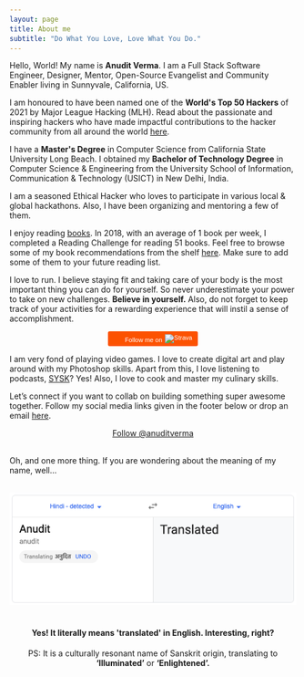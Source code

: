 ```yaml
---
layout: page
title: About me
subtitle: "Do What You Love, Love What You Do."
---
```


<div id="aboutme-section">

<p class="about-text">
<span class="fa fa-briefcase about-icon"></span>
Hello, World! My name is <strong>Anudit Verma</strong>. I am a Full Stack Software Engineer, Designer, Mentor, Open-Source Evangelist and Community Enabler living in Sunnyvale, California, US.
</p>

<p class="about-text">
<span class="fa fa-award about-icon"></span>
I am honoured to have been named one of the <strong>World's Top 50 Hackers</strong> of 2021 by Major League Hacking (MLH). Read about the passionate and inspiring hackers who have made impactful contributions to the hacker community from all around the world <a target="_blank" href="https://top.mlh.io/2021">here</a>.
</p>

<p class="about-text">
<span class="fa fa-graduation-cap about-icon"></span>
I have a <strong>Master's Degree</strong> in Computer Science from California State University Long Beach. I obtained my <strong>Bachelor of Technology Degree</strong> in Computer Science & Engineering from the University School of Information, Communication & Technology (USICT) in New Delhi, India.
</p>

<p class="about-text">
<span class="fa fa-code about-icon"></span>
I am a seasoned Ethical Hacker who loves to participate in various local & global hackathons. Also, I have been organizing and mentoring a few of them.
</p>

<p class="about-text">
<span class="fa fa-book about-icon"></span>
I enjoy reading <a target="_blank" href="https://www.anudit.in/books/">books</a>. In 2018, with an average of 1 book per week, I completed a Reading Challenge for reading 51 books. Feel free to browse some of my book recommendations from the shelf <a target="_blank" href="https://www.goodreads.com/user/year_in_books/2018/82771249">here</a>. Make sure to add some of them to your future reading list.
</p>

<p class="about-text">
<span class="fa fa-running about-icon"></span>
I love to run. I believe staying fit and taking care of your body is the most important thing you can do for yourself. So never underestimate your power to take on new challenges. <strong>Believe in yourself.</strong> Also, do not forget to keep track of your activities for a rewarding experience that will instil a sense of accomplishment.
<center><a style="display:inline-block;background-color:#FC5200;color:#fff;padding:5px 10px 5px 30px;font-size:11px;font-family:Helvetica, Arial, sans-serif;white-space:nowrap;text-decoration:none;background-repeat:no-repeat;background-position:10px center;border-radius:3px;background-image:url('http://badges.strava.com/logo-strava-echelon.png')" href='http://strava.com/athletes/66143330' target="_clean">
  Follow me on
  <img src='http://badges.strava.com/logo-strava.png' alt='Strava' style='margin-left:2px;vertical-align:text-bottom' height=13 width=51 />
</a></center>
</p>

<p class="about-text">
<span class="fa fa-heart about-icon"></span>
I am very fond of playing video games. I love to create digital art and play around with my Photoshop skills. Apart from this, I love listening to podcasts, <a target="_blank" href="https://www.iheart.com/podcast/105-stuff-you-should-know-26940277/">SYSK</a>? Yes! Also, I love to cook and master my culinary skills.
</p>

<p class="about-text">
<span class="fa fa-envelope about-icon"></span>
Let’s connect if you want to collab on building something super awesome together. Follow my social media links given in the footer below or drop an email <a target="_blank" href="mailto:contact@anudit.in">here</a>.
</p>

<center>
  <a href="https://twitter.com/anuditverma" class="twitter-follow-button" data-size="large" data-dnt="true" data-show-count="false">Follow @anuditverma</a><script async src="https://platform.twitter.com/widgets.js" charset="utf-8"></script>
</center>
<br>

Oh, and one more thing. If you are wondering about the meaning of my name, well...
<br><br>
<center><img src="/assets/img/anudit-meaning.png" alt="Meaning of name Anudit"></center>
<br>
<center><h4>Yes! It literally means 'translated' in English. Interesting, right? </h4><center>
<center>PS: It is a culturally resonant name of Sanskrit origin, translating to <strong>‘Illuminated’</strong> or <strong>‘Enlightened’.</strong><center>